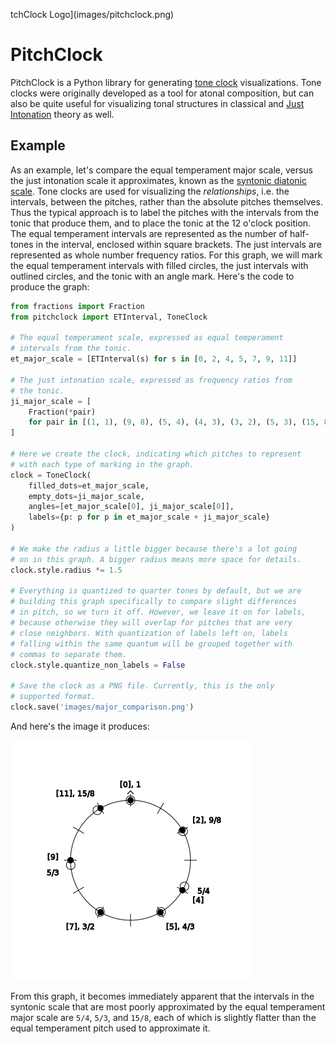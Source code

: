 tchClock Logo](images/pitchclock.png)

# PitchClock

PitchClock is a Python library for generating 
[tone clock](https://en.wikipedia.org/wiki/Tone_Clock) visualizations.
Tone clocks were originally developed as a tool for atonal composition,
but can also be quite useful for visualizing tonal structures in
classical and 
[Just Intonation](https://en.wikipedia.org/wiki/Just_intonation)
theory as well.

## Example

As an example, let's compare the equal temperament major scale, 
versus the just intonation scale it approximates, known as the
[syntonic diatonic scale](https://en.wikipedia.org/wiki/Syntonic_diatonic_scale). 
Tone clocks are used for visualizing the *relationships*, i.e. the 
intervals, between the pitches, rather than the absolute pitches 
themselves. Thus the typical approach is to label the pitches with 
the intervals from the tonic that produce them, and to place the 
tonic at the 12 o'clock position. The equal temperament intervals
are represented as the number of half-tones in the interval, 
enclosed within square brackets. The just intervals are represented 
as whole number frequency ratios. For this graph, we will mark the 
equal temperament intervals with filled circles, the just intervals 
with outlined circles, and the tonic with an angle mark. Here's the 
code to produce the graph:

```python
from fractions import Fraction
from pitchclock import ETInterval, ToneClock

# The equal temperament scale, expressed as equal temperament
# intervals from the tonic.
et_major_scale = [ETInterval(s) for s in [0, 2, 4, 5, 7, 9, 11]]

# The just intonation scale, expressed as frequency ratios from 
# the tonic.
ji_major_scale = [
    Fraction(*pair) 
    for pair in [(1, 1), (9, 8), (5, 4), (4, 3), (3, 2), (5, 3), (15, 8)]
]

# Here we create the clock, indicating which pitches to represent 
# with each type of marking in the graph. 
clock = ToneClock(
    filled_dots=et_major_scale, 
    empty_dots=ji_major_scale, 
    angles=[et_major_scale[0], ji_major_scale[0]], 
    labels={p: p for p in et_major_scale + ji_major_scale}
)

# We make the radius a little bigger because there's a lot going
# on in this graph. A bigger radius means more space for details.
clock.style.radius *= 1.5

# Everything is quantized to quarter tones by default, but we are
# building this graph specifically to compare slight differences
# in pitch, so we turn it off. However, we leave it on for labels,
# because otherwise they will overlap for pitches that are very
# close neighbors. With quantization of labels left on, labels
# falling within the same quantum will be grouped together with
# commas to separate them.
clock.style.quantize_non_labels = False

# Save the clock as a PNG file. Currently, this is the only
# supported format. 
clock.save('images/major_comparison.png')
```

And here's the image it produces:

![Major Scale Comparison](images/major_comparison.png)

From this graph, it becomes immediately apparent that the intervals in 
the syntonic scale that are most poorly approximated by the equal
temperament major scale are `5/4`, `5/3`, and `15/8`, each of which
is slightly flatter than the equal temperament pitch used to approximate
it. 
